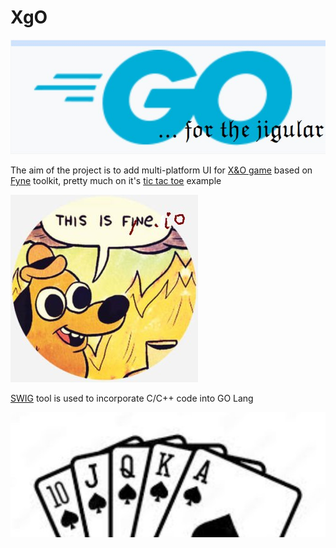 # XgO

![image](img/go4jigular.jpg)

The aim of the project is to add multi-platform UI for [X&O game](https://github.com/ratamahata/xo)
based on [Fyne](http://fyne.io) toolkit, pretty much on it's [tic tac toe](https://github.com/fyne-io/examples/tree/develop/tictactoe) example

![image](img/itsfyne.jpg)


[SWIG](https://www.swig.org/Doc3.0/Go.html) tool is used to incorporate C/C++ code into GO Lang

![image](img/rstraight.jpg)
